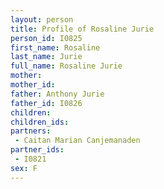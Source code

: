 ```yaml
---
layout: person
title: Profile of Rosaline Jurie
person_id: I0825
first_name: Rosaline
last_name: Jurie
full_name: Rosaline Jurie
mother: 
mother_id: 
father: Anthony Jurie
father_id: I0826
children:
children_ids:
partners:
 - Caitan Marian Canjemanaden
partner_ids:
 - I0821
sex: F
---
```


